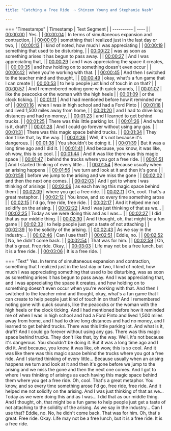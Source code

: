 ```yaml
---
title: "Catching a Free Ride  ~ Shinzen Young and Stephanie Nash"

---
```

=== "Timestamps"
    | Timestamp | Text Segment |
    | ---------- | ----  |
    | [00:00:00](https://www.youtube.com/watch?v=GWkWakdFh-0&t=0) |  Yes. |
    | [00:00:04](https://www.youtube.com/watch?v=GWkWakdFh-0&t=4) |  In terms of simultaneous expansion and contraction, |
    | [00:00:09](https://www.youtube.com/watch?v=GWkWakdFh-0&t=9) |  something that I realized just in the last day or two, |
    | [00:00:13](https://www.youtube.com/watch?v=GWkWakdFh-0&t=13) |  I kind of noted, how much I was appreciating |
    | [00:00:19](https://www.youtube.com/watch?v=GWkWakdFh-0&t=19) |  something that used to be disturbing, |
    | [00:00:22](https://www.youtube.com/watch?v=GWkWakdFh-0&t=22) |  was as soon as something arises it has begun to pass away. |
    | [00:00:27](https://www.youtube.com/watch?v=GWkWakdFh-0&t=27) |  And I was appreciating that, |
    | [00:00:29](https://www.youtube.com/watch?v=GWkWakdFh-0&t=29) |  and I was appreciating the space it creates, |
    | [00:00:35](https://www.youtube.com/watch?v=GWkWakdFh-0&t=35) |  and how holding on to something doesn't even occur |
    | [00:00:42](https://www.youtube.com/watch?v=GWkWakdFh-0&t=42) |  when you're working with that. |
    | [00:00:45](https://www.youtube.com/watch?v=GWkWakdFh-0&t=45) |  And then I switched to the teacher mind and thought, |
    | [00:00:49](https://www.youtube.com/watch?v=GWkWakdFh-0&t=49) |  okay, what's a fun game that I can create |
    | [00:00:53](https://www.youtube.com/watch?v=GWkWakdFh-0&t=53) |  to help people just kind of touch in on that? |
    | [00:00:57](https://www.youtube.com/watch?v=GWkWakdFh-0&t=57) |  And I remembered noting gone with quick sounds, |
    | [00:01:07](https://www.youtube.com/watch?v=GWkWakdFh-0&t=67) |  like the peacocks or the woman with the high heels |
    | [00:01:09](https://www.youtube.com/watch?v=GWkWakdFh-0&t=69) |  or the clock ticking. |
    | [00:01:11](https://www.youtube.com/watch?v=GWkWakdFh-0&t=71) |  And I had mentioned before how it reminded me of |
    | [00:01:16](https://www.youtube.com/watch?v=GWkWakdFh-0&t=76) |  when I was in high school and had a Ford Pinto |
    | [00:01:18](https://www.youtube.com/watch?v=GWkWakdFh-0&t=78) |  and lived 1,500 miles away from home, |
    | [00:01:20](https://www.youtube.com/watch?v=GWkWakdFh-0&t=80) |  and I had to drive long distances and had no money, |
    | [00:01:23](https://www.youtube.com/watch?v=GWkWakdFh-0&t=83) |  and I learned to get behind trucks. |
    | [00:01:25](https://www.youtube.com/watch?v=GWkWakdFh-0&t=85) |  There was this little parking lot. |
    | [00:01:26](https://www.youtube.com/watch?v=GWkWakdFh-0&t=86) |  And what is it, draft? |
    | [00:01:28](https://www.youtube.com/watch?v=GWkWakdFh-0&t=88) |  And I could go forever without using any gas. |
    | [00:01:31](https://www.youtube.com/watch?v=GWkWakdFh-0&t=91) |  There was this magic space behind trucks. |
    | [00:01:34](https://www.youtube.com/watch?v=GWkWakdFh-0&t=94) |  They don't like that, by the way. |
    | [00:01:36](https://www.youtube.com/watch?v=GWkWakdFh-0&t=96) |  Well, it's not because it's dangerous. |
    | [00:01:38](https://www.youtube.com/watch?v=GWkWakdFh-0&t=98) |  You shouldn't be doing it. |
    | [00:01:39](https://www.youtube.com/watch?v=GWkWakdFh-0&t=99) |  But it was a long time ago and I did it. |
    | [00:01:41](https://www.youtube.com/watch?v=GWkWakdFh-0&t=101) |  And because, you know, it was like, oh wow, this is so cool. |
    | [00:01:44](https://www.youtube.com/watch?v=GWkWakdFh-0&t=104) |  And it was like there was this magic space |
    | [00:01:47](https://www.youtube.com/watch?v=GWkWakdFh-0&t=107) |  behind the trucks where you got a free ride. |
    | [00:01:51](https://www.youtube.com/watch?v=GWkWakdFh-0&t=111) |  And I started thinking of every little... |
    | [00:01:54](https://www.youtube.com/watch?v=GWkWakdFh-0&t=114) |  Because usually when an arising happens |
    | [00:01:56](https://www.youtube.com/watch?v=GWkWakdFh-0&t=116) |  we turn and look at it and then it's gone |
    | [00:01:58](https://www.youtube.com/watch?v=GWkWakdFh-0&t=118) |  before we jump to the arising and we miss the gone |
    | [00:02:02](https://www.youtube.com/watch?v=GWkWakdFh-0&t=122) |  and then the next one comes. |
    | [00:02:03](https://www.youtube.com/watch?v=GWkWakdFh-0&t=123) |  And I got to where I was thinking of arisings |
    | [00:02:06](https://www.youtube.com/watch?v=GWkWakdFh-0&t=126) |  as each having this magic space behind them |
    | [00:02:09](https://www.youtube.com/watch?v=GWkWakdFh-0&t=129) |  where you get a free ride. |
    | [00:02:11](https://www.youtube.com/watch?v=GWkWakdFh-0&t=131) |  Oh, cool. That's a great metaphor. |
    | [00:02:12](https://www.youtube.com/watch?v=GWkWakdFh-0&t=132) |  You know, and so every time something arose |
    | [00:02:15](https://www.youtube.com/watch?v=GWkWakdFh-0&t=135) |  I'd go, free ride, free ride. |
    | [00:02:17](https://www.youtube.com/watch?v=GWkWakdFh-0&t=137) |  And it helped me not solidify on the arising. |
    | [00:02:22](https://www.youtube.com/watch?v=GWkWakdFh-0&t=142) |  And I was just thinking of that as we... |
    | [00:02:25](https://www.youtube.com/watch?v=GWkWakdFh-0&t=145) |  Today as we were doing this and as I was... |
    | [00:02:27](https://www.youtube.com/watch?v=GWkWakdFh-0&t=147) |  I did that as our middle thing. |
    | [00:02:30](https://www.youtube.com/watch?v=GWkWakdFh-0&t=150) |  And I thought, oh, that might be a fun game |
    | [00:02:33](https://www.youtube.com/watch?v=GWkWakdFh-0&t=153) |  to help people just get a taste of not attaching |
    | [00:02:39](https://www.youtube.com/watch?v=GWkWakdFh-0&t=159) |  to the solidity of the arising. |
    | [00:02:43](https://www.youtube.com/watch?v=GWkWakdFh-0&t=163) |  As we say in the industry... |
    | [00:02:46](https://www.youtube.com/watch?v=GWkWakdFh-0&t=166) |  Can I use that? |
    | [00:02:51](https://www.youtube.com/watch?v=GWkWakdFh-0&t=171) |  Eddie, no. |
    | [00:02:52](https://www.youtube.com/watch?v=GWkWakdFh-0&t=172) |  No, he didn't come back. |
    | [00:02:54](https://www.youtube.com/watch?v=GWkWakdFh-0&t=174) |  That was for him. |
    | [00:02:59](https://www.youtube.com/watch?v=GWkWakdFh-0&t=179) |  Oh, that's great. Free ride. Okay. |
    | [00:03:03](https://www.youtube.com/watch?v=GWkWakdFh-0&t=183) |  Life may not be a free lunch, but it is a free ride. |
    | [00:03:06](https://www.youtube.com/watch?v=GWkWakdFh-0&t=186) |  It is a free ride. |

=== "Text"
     Yes. In terms of simultaneous expansion and contraction, something that I realized just in the last day or two, I kind of noted, how much I was appreciating something that used to be disturbing, was as soon as something arises it has begun to pass away. And I was appreciating that, and I was appreciating the space it creates, and how holding on to something doesn't even occur when you're working with that. And then I switched to the teacher mind and thought, okay, what's a fun game that I can create to help people just kind of touch in on that? And I remembered noting gone with quick sounds, like the peacocks or the woman with the high heels or the clock ticking. And I had mentioned before how it reminded me of when I was in high school and had a Ford Pinto and lived 1,500 miles away from home, and I had to drive long distances and had no money, and I learned to get behind trucks. There was this little parking lot. And what is it, draft? And I could go forever without using any gas. There was this magic space behind trucks. They don't like that, by the way. Well, it's not because it's dangerous. You shouldn't be doing it. But it was a long time ago and I did it. And because, you know, it was like, oh wow, this is so cool. And it was like there was this magic space behind the trucks where you got a free ride. And I started thinking of every little... Because usually when an arising happens we turn and look at it and then it's gone before we jump to the arising and we miss the gone and then the next one comes. And I got to where I was thinking of arisings as each having this magic space behind them where you get a free ride. Oh, cool. That's a great metaphor. You know, and so every time something arose I'd go, free ride, free ride. And it helped me not solidify on the arising. And I was just thinking of that as we... Today as we were doing this and as I was... I did that as our middle thing. And I thought, oh, that might be a fun game to help people just get a taste of not attaching to the solidity of the arising. As we say in the industry... Can I use that? Eddie, no. No, he didn't come back. That was for him. Oh, that's great. Free ride. Okay. Life may not be a free lunch, but it is a free ride. It is a free ride.